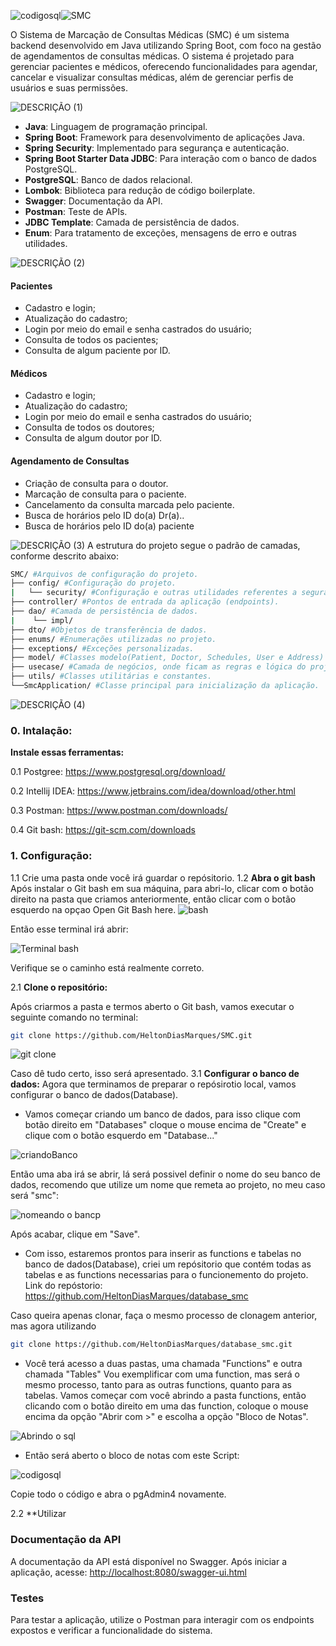 ![codigosql](https://github.com/user-attachments/assets/0a9c7ea2-e6e7-406a-9663-1f5fdaa0cfd3)![SMC](https://github.com/user-attachments/assets/6a196111-80da-4acd-b688-71fa42181002)

O Sistema de Marcação de Consultas Médicas (SMC) é um sistema backend desenvolvido em Java utilizando Spring Boot, com foco na gestão de agendamentos de consultas médicas. O sistema é projetado para gerenciar pacientes e médicos, oferecendo funcionalidades para agendar, cancelar e visualizar consultas médicas, além de gerenciar perfis de usuários e suas permissões.

![DESCRIÇÃO (1)](https://github.com/user-attachments/assets/b870dfd5-7a9c-42af-8947-eab6b33fce59)

- **Java**: Linguagem de programação principal.
- **Spring Boot**: Framework para desenvolvimento de aplicações Java.
- **Spring Security**: Implementado para segurança e autenticação.
- **Spring Boot Starter Data JDBC**: Para interação com o banco de dados PostgreSQL.
- **PostgreSQL**: Banco de dados relacional.
- **Lombok**: Biblioteca para redução de código boilerplate.
- **Swagger**: Documentação da API.
- **Postman**: Teste de APIs.
- **JDBC Template**: Camada de persistência de dados.
- **Enum**: Para tratamento de exceções, mensagens de erro e outras utilidades.

![DESCRIÇÃO (2)](https://github.com/user-attachments/assets/75cddd7b-711e-420b-b0ef-a8b1b45b14a1)

#### Pacientes

- Cadastro e login;
- Atualização do cadastro;
- Login por meio do email e senha castrados do usuário;
- Consulta de todos os pacientes;
- Consulta de algum paciente por ID.

#### Médicos

- Cadastro e login;
- Atualização do cadastro;
- Login por meio do email e senha castrados do usuário;
- Consulta de todos os doutores;
- Consulta de algum doutor por ID.

#### Agendamento de Consultas

- Criação de consulta para o doutor.
- Marcação de consulta para o paciente.
- Cancelamento da consulta marcada pelo paciente.
- Busca de horários pelo ID do(a) Dr(a)..
- Busca de horários pelo ID do(a) paciente

![DESCRIÇÃO (3)](https://github.com/user-attachments/assets/5d0e0fe9-2c82-4dd1-a895-033d447e176d)
A estrutura do projeto segue o padrão de camadas, conforme descrito abaixo:
```bash
SMC/ #Arquivos de configuração do projeto.
├── config/ #Configuração do projeto.
|   └── security/ #Configuração e outras utilidades referentes a segurança.
├── controller/ #Pontos de entrada da aplicação (endpoints).
├── dao/ #Camada de persistência de dados.
|    └── impl/
├── dto/ #Objetos de transferência de dados.
├── enums/ #Enumerações utilizadas no projeto.
├── exceptions/ #Exceções personalizadas.
├── model/ #Classes modelo(Patient, Doctor, Schedules, User e Address)
├── usecase/ #Camada de negócios, onde ficam as regras e lógica do projeto.
├── utils/ #Classes utilitárias e constantes.
└──SmcApplication/ #Classe principal para inicialização da aplicação.
```

![DESCRIÇÃO (4)](https://github.com/user-attachments/assets/c91ed434-8205-4910-ac18-95b7767a4ee8)
### 0. Intalação:
**Instale essas ferramentas:**

0.1 Postgree: https://www.postgresql.org/download/

0.2 Intellij IDEA: https://www.jetbrains.com/idea/download/other.html

0.3 Postman: https://www.postman.com/downloads/

0.4 Git bash: https://git-scm.com/downloads

### 1. Configuração:
1.1 Crie uma pasta onde você irá guardar o repósitorio.
1.2 **Abra o git bash**
Após instalar o Git bash em sua máquina, para abri-lo, clicar com o botão direito na pasta que criamos anteriormente, então clicar com o botão esquerdo na opçao Open Git Bash here.
![bash](https://github.com/user-attachments/assets/fb02f82b-ad07-4f7a-b6b6-27b2cf2aa609)

Então esse terminal irá abrir:

![Terminal bash](https://github.com/user-attachments/assets/57e52c6d-75f0-46c0-a679-cc1fff958074)

Verifique se o caminho está realmente correto.

2.1 **Clone o repositório:**

Após criarmos a pasta e termos aberto o Git bash, vamos executar o seguinte comando no terminal:
```bash
git clone https://github.com/HeltonDiasMarques/SMC.git
```
![git clone](https://github.com/user-attachments/assets/3829ae51-e5e5-4dbd-bd44-6014ec94a4e3)

Caso dê tudo certo, isso será apresentado.
3.1 **Configurar o banco de dados:**
Agora que terminamos de preparar o repósirotio local, vamos configurar o banco de dados(Database).
- Vamos começar criando um banco de dados, para isso clique com botão direito em "Databases" cloque o mouse encima de "Create" e clique com o botão esquerdo em "Database..."
  
![criandoBanco](https://github.com/user-attachments/assets/1bc1bfd5-10fe-4097-85dc-71c25e7bf54a)

Então uma aba irá se abrir, lá será possivel definir o nome do seu banco de dados, recomendo que utilize um nome que remeta ao projeto, no meu caso será "smc":

![nomeando o bancp](https://github.com/user-attachments/assets/8875d758-1fed-444b-bda7-9896d9cc6d70)

Após acabar, clique em "Save".

- Com isso, estaremos prontos para inserir as functions e tabelas no banco de dados(Database), criei um repósitorio que contém todas as tabelas e as functions necessarias para o funcionemento do projeto.
Link do repóstorio: https://github.com/HeltonDiasMarques/database_smc

Caso queira apenas clonar, faça o mesmo processo de clonagem anterior, mas agora utilizando
```bash
git clone https://github.com/HeltonDiasMarques/database_smc.git
```
- Você terá acesso a duas pastas, uma chamada "Functions" e outra chamada "Tables"
Vou exemplificar com uma function, mas será o mesmo processo, tanto para as outras functions, quanto para as tabelas.
Vamos começar com você abrindo a pasta functions, então clicando com o botão direito em uma das function, coloque o mouse encima da opção "Abrir com >" e escolha a opção "Bloco de Notas".

![Abrindo o sql](https://github.com/user-attachments/assets/e620eebb-131f-45dc-bd04-1682fd58acbe)

- Então será aberto o bloco de notas com este Script:

![codigosql](https://github.com/user-attachments/assets/58ebcf15-0bf7-470b-ba52-376c20fc8081)

Copie todo o código e abra o pgAdmin4 novamente.


2.2 **Utilizar
   
### Documentação da API

A documentação da API está disponível no Swagger. Após iniciar a aplicação, acesse:
[http://localhost:8080/swagger-ui.html](http://localhost:8080/swagger-ui.html)

### Testes

Para testar a aplicação, utilize o Postman para interagir com os endpoints expostos e verificar a funcionalidade do sistema.

